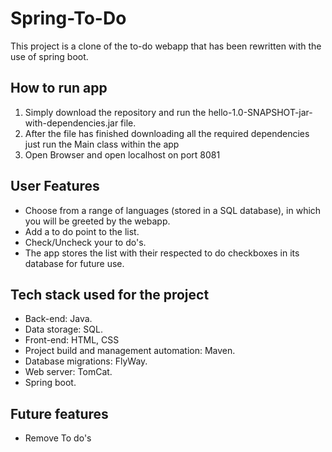 # Spring-To-Do
This project is a clone of the to-do webapp that has been rewritten with the use of spring boot. 

## How to run app
1. Simply download the repository and run the hello-1.0-SNAPSHOT-jar-with-dependencies.jar file.
2. After the file has finished downloading all the required dependencies just run the Main class within the app
3. Open Browser and open localhost on port 8081

## User Features
- Choose from a range of languages (stored in a SQL database), in which you will be greeted by the webapp.
- Add a to do point to the list.
- Check/Uncheck your to do's.
- The app stores the list with their respected to do checkboxes in its database for future use.
## Tech stack used for the project
- Back-end: Java.
- Data storage: SQL.
- Front-end: HTML, CSS
- Project build and management automation: Maven.
- Database migrations: FlyWay.
- Web server: TomCat.
- Spring boot.

## Future features
- Remove To do's
